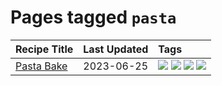 # Pages tagged `pasta`

|Recipe Title|Last Updated|Tags
|:---|:---|:---|
|[Pasta Bake](../recipes/pastabake.md)|2023-06-25|[![](https://img.shields.io/badge/tag-baked-6685b7)](../tags/baked.md) [![](https://img.shields.io/badge/tag-beef-b6c680)](../tags/beef.md) [![](https://img.shields.io/badge/tag-pasta-acbc2f)](../tags/pasta.md) [![](https://img.shields.io/badge/tag-sides-13fda6)](../tags/sides.md)|